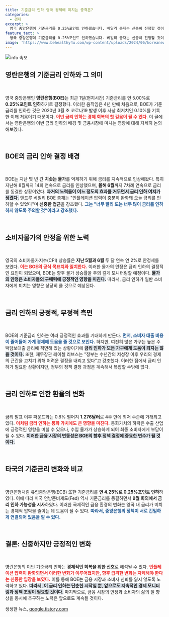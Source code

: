 ```yaml
---
title: 기준금리 인하 영국 경제에 미치는 충격은?
categories:
  - 경제
excerpt: >
  영국 중앙은행이 기준금리를 0.25%포인트 인하했습니다. 베일리 총재는 신중히 진행할 것이라며 빠른 금리 인하는 경계했습니다. 경제의 회복 조짐 속, 앞으로의 금융 정책에 주목하세요!
feature_text: >
  영국 중앙은행이 기준금리를 0.25%포인트 인하했습니다. 베일리 총재는 신중히 진행할 것이라며 빠른 금리 인하는 경계했습니다. 경제의 회복 조짐 속, 앞으로의 금융 정책에 주목하세요!
image: 'https://www.behealthy4u.com/wp-content/uploads/2024/06/koreanews.jpg'
---
```


<p><img src="https://www.behealthy4u.com/wp-content/uploads/2024/06/koreanews.jpg" alt="info 속보" /></p>

<h2 data-ke-size="size26">영란은행의 기준금리 인하와 그 의미</h2>

<p data-ke-size="size16">&nbsp;</p>

<p>영국 중앙은행인 <strong>영란은행(BOE)</strong>는 최근 1일(현지시간) 기준금리를 연 5.00%로 <strong>0.25%포인트 인하</strong>하기로 결정했다. 이러한 움직임은 4년 만에 처음으로, BOE가 기준금리를 인하한 것은 2020년 3월 초 코로나19 발생 이후 사상 최저치인 0.10%를 기록한 이래 처음이기 때문이다. <b><span style="color: #ee2323;">이번 금리 인하는 경제 회복의 첫 걸음이 될 수 있다.</span></b> 이 글에서는 영란은행의 이번 금리 인하의 배경 및 금융시장에 미치는 영향에 대해 자세히 논의해보겠다.</p>

<p data-ke-size="size16">&nbsp;</p>

<h2 data-ke-size="size26">BOE의 금리 인하 결정 배경</h2>

<p data-ke-size="size16">&nbsp;</p>

<p>BOE는 지난 몇 년 간 <strong>치솟는 물가</strong>를 억제하기 위해 금리를 지속적으로 인상해왔다. 특히 지난해 8월까지 14회 연속으로 금리를 인상했으며, <strong>올해 6월</strong>까지 7차례 연속으로 금리를 동결한 상황이었다. <b><span style="background-color: #21538527;">과거의 노력들이 어느 정도의 효과를 거두면서 금리 인하 여지가 생겼다.</span></b> 앤드루 베일리 BOE 총재는 "인플레이션 압력이 충분히 완화돼 오늘 금리를 인하할 수 있었다"며 <strong>신중한 접근</strong>을 강조했다. <b><span style="color: #1a5490;">그는 "너무 빨리 또는 너무 많이 금리를 인하하지 않도록 주의할 것"이라고 강조했다.</span></b></p>

<p data-ke-size="size16">&nbsp;</p>

<h2 data-ke-size="size26">소비자물가의 안정을 위한 노력</h2>

<p data-ke-size="size16">&nbsp;</p>

<p>영국의 소비자물가지수(CPI) 상승률은 <strong>지난 5월과 6월</strong> 두 달 연속 연 2%로 안정세를 보였다. <b><span style="color: #ee2323;">이는 BOE의 공식 목표치와 일치한다.</span></b> 이러한 물가의 안정은 금리 인하의 결정적인 요인이 되었으며, BOE는 향후 물가 상승률을 주의 깊게 모니터링할 예정이다. <b><span style="background-color: #21538527;">물가의 안정은 소비자들의 구매력에 긍정적인 영향을 미친다.</span></b> 따라서, 금리 인하가 일반 소비자에게 미치는 영향은 상당히 클 것으로 예상된다.</p>

<p data-ke-size="size16">&nbsp;</p>

<h2 data-ke-size="size26">금리 인하의 긍정적, 부정적 측면</h2>

<p data-ke-size="size16">&nbsp;</p>

<p>BOE의 기준금리 인하는 여러 긍정적인 효과를 기대하게 만든다. <b><span style="color: #1a5490;">먼저, 소비자 대출 비용이 줄어들어 가계 경제에 도움을 줄 것으로 보인다.</span></b> 하지만, 여전히 많은 가구는 높은 주택담보대출 금리에 직면해 있는 상황이기에 <b><span style="background-color: #21538527;">금리 인하가 모든 가구에게 도움이 되지는 않을 것이다.</span></b> 또한, 재무장관 레이첼 리브스는 "정부는 수년간의 저성장 이후 우리의 경제의 근간을 고치기 위해 어려운 결정을 내리고 있다"고 강조했다. 이러한 점에서 금리 인하가 필요한 상황이지만, 정부의 정책 결정 과정은 계속해서 복잡할 수밖에 없다.</p>

<p data-ke-size="size16">&nbsp;</p>

<h2 data-ke-size="size26">금리 인하로 인한 환율의 변화</h2>

<p data-ke-size="size16">&nbsp;</p>

<p>금리 발표 이후 파운드화는 0.8% 떨어져 <strong>1.276달러</strong>로 4주 만에 최저 수준에 거래되고 있다. <b><span style="color: #ee2323;">이처럼 금리 인하는 통화 가치에도 큰 영향을 미친다.</span></b> 통화가치의 하락은 수출 산업에 긍정적인 영향을 미칠 수 있으나, 수입 물가가 상승하게 되어 최종 소비자에게 부담이 될 수 있다. <b><span style="background-color: #21538527;">이러한 금융 시장의 변동성은 BOE의 향후 정책 결정에 중요한 변수가 될 것이다.</span></b></p>

<p data-ke-size="size16">&nbsp;</p>

<h2 data-ke-size="size26">타국의 기준금리 변화와 비교</h2>

<p data-ke-size="size16">&nbsp;</p>

<p>영란은행처럼 유럽중앙은행(ECB) 또한 기준금리를 <strong>연 4.25%로 0.25%포인트 인하</strong>하였다. 이에 따라 미국 연방준비제도(Fed) 역시 기준금리를 동결하면서 <strong>9월 회의에서 금리 인하 가능성을 시사</strong>하였다. 이러한 국제적인 금융 환경의 변화는 영국 내 금리가 미치는 경제적 압박을 줄이는 데 도움이 될 수 있다. <b><span style="color: #1a5490;">따라서, 중앙은행의 정책이 서로 긴밀하게 연결되어 있음을 알 수 있다.</span></b></p>

<p data-ke-size="size16">&nbsp;</p>

<h2 data-ke-size="size26">결론: 신중하지만 긍정적인 변화</h2>

<p data-ke-size="size16">&nbsp;</p>

<p>영란은행의 이번 기준금리 인하는 <strong>경제적인 회복을 위한 신호</strong>로 해석될 수 있다. <b><span style="color: #ee2323;">인플레이션 압력이 완화되면서 이러한 변화가 이루어졌지만, 향후 급격한 변화는 자제해야 한다는 신중한 입장을 보였다.</span></b> 이를 통해 BOE는 금융 시장과 소비자 신뢰를 잃지 않도록 노력하고 있다. <b><span style="background-color: #21538527;">따라서, 이 금리 인하는 단순한 시작일 뿐, 앞으로도 지속적인 경제 모니터링과 정책 조정이 필요할 것이다.</span></b> 마지막으로, 금융 시장의 안정과 소비자의 삶의 질 향상을 동시에 추구하는 노력은 앞으로도 계속될 것이다.</p>
생생한 뉴스, <a href="https://qoogle.tistory.com" rel="dofollow">qoogle.tistory.com</a>


